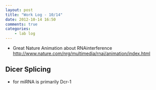 ```yaml
---
layout: post
title: "Work Log - 10/14"
date: 2012-10-14 16:50
comments: true
categories: 
    - lab log
---
```


* Great Nature Animation about RNAinterference  
<http://www.nature.com/nrg/multimedia/rnai/animation/index.html>

## Dicer Splicing ##
* for miRNA is primarily Dcr-1


